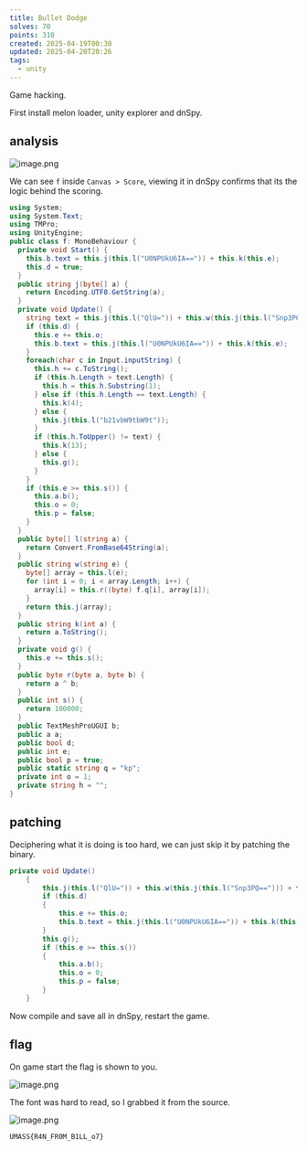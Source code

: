 ```yaml
---
title: Bullet Dodge
solves: 70
points: 310
created: 2025-04-19T00:38
updated: 2025-04-20T20:26
tags:
  - unity
---
```


Game hacking.

First install melon loader, unity explorer and dnSpy.
## analysis

![image.png](https://res.cloudinary.com/kumonochisanaka/image/upload/v1745038070/2025/04/ebc6213d9cdc53d0812fecc9d354a39d.png)

We can see `f` inside `Canvas > Score`, viewing it in dnSpy confirms that its the logic behind the scoring.

```cs
using System;
using System.Text;
using TMPro;
using UnityEngine;
public class f: MonoBehaviour {
  private void Start() {
    this.b.text = this.j(this.l("U0NPUkU6IA==")) + this.k(this.e);
    this.d = true;
  }
  public string j(byte[] a) {
    return Encoding.UTF8.GetString(a);
  }
  private void Update() {
    string text = this.j(this.l("QlU=")) + this.w(this.j(this.l("Snp3PQ=="))) + this.w("LiQ=");
    if (this.d) {
      this.e += this.o;
      this.b.text = this.j(this.l("U0NPUkU6IA==")) + this.k(this.e);
    }
    foreach(char c in Input.inputString) {
      this.h += c.ToString();
      if (this.h.Length > text.Length) {
        this.h = this.h.Substring(1);
      } else if (this.h.Length == text.Length) {
        this.k(4);
      } else {
        this.j(this.l("b21vbW9tbW9t"));
      }
      if (this.h.ToUpper() != text) {
        this.k(13);
      } else {
        this.g();
      }
    }
    if (this.e >= this.s()) {
      this.a.b();
      this.o = 0;
      this.p = false;
    }
  }
  public byte[] l(string a) {
    return Convert.FromBase64String(a);
  }
  public string w(string e) {
    byte[] array = this.l(e);
    for (int i = 0; i < array.Length; i++) {
      array[i] = this.r((byte) f.q[i], array[i]);
    }
    return this.j(array);
  }
  public string k(int a) {
    return a.ToString();
  }
  private void g() {
    this.e += this.s();
  }
  public byte r(byte a, byte b) {
    return a ^ b;
  }
  public int s() {
    return 100000;
  }
  public TextMeshProUGUI b;
  public a a;
  public bool d;
  public int e;
  public bool p = true;
  public static string q = "kp";
  private int o = 1;
  private string h = "";
}
```

## patching

Deciphering what it is doing is too hard, we can just skip it by patching the binary.

```cs
private void Update()
	{
		this.j(this.l("QlU=")) + this.w(this.j(this.l("Snp3PQ=="))) + this.w("LiQ=");
		if (this.d)
		{
			this.e += this.o;
			this.b.text = this.j(this.l("U0NPUkU6IA==")) + this.k(this.e);
		}
		this.g();
		if (this.e >= this.s())
		{
			this.a.b();
			this.o = 0;
			this.p = false;
		}
	}
```

Now compile and save all in dnSpy, restart the game.

## flag

On game start the flag is shown to you.

![image.png](https://res.cloudinary.com/kumonochisanaka/image/upload/v1745037522/2025/04/efe95d8e5d42bf449cf49795bc38770b.png)

The font was hard to read, so I grabbed it from the source.

![image.png](https://res.cloudinary.com/kumonochisanaka/image/upload/v1745037772/2025/04/4c48caf26b2b0b684d78cab708b4cd92.png)

```flag
UMASS{R4N_FR0M_B1LL_o7}
```
